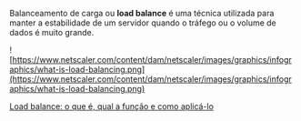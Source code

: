 
Balanceamento de carga ou **load balance** é uma técnica utilizada para manter a estabilidade de um servidor quando o tráfego ou o volume de dados é muito grande.

![https://www.netscaler.com/content/dam/netscaler/images/graphics/infographics/what-is-load-balancing.png](https://www.netscaler.com/content/dam/netscaler/images/graphics/infographics/what-is-load-balancing.png)

[Load balance: o que é, qual a função e como aplicá-lo](https://www.monitoratec.com.br/blog/load-balance/)